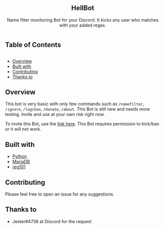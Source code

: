 <p align="center">
    <h2 align="center">HellBot</h2>
    <p align="center">
    Name filter monitoring Bot for your Discord. It kicks any user who matches with your added regex.
    </p>
</p>

<!-- Table of Contents -->

<summary><h2 style="display: inline-block">Table of Contents</h2></summary>
<ul>
    <li><a href="#overview">Overview</a></li>
    <li><a href="#built-with">Built with</a></li>
    <li><a href="#contributing">Contributing</a></li>
    <li><a href="#thanks-to">Thanks to</a></li>
</ul>

## Overview

This bot is very basic with only few commands such as `/namefilter`, `/ignore`, `/logchan`, `/donate`, `/about`. This Bot is still new and needs more testing. Invite and use at your own risk right now.

To invite this Bot, use the [link here](https://invite-hellbot.wrkz.work/). This Bot requires permission to kick/ban or it will not work.

## Built with

- [Python](https://www.python.org/)
- [MariaDB](https://mariadb.com/)
- [reg101](https://regex101.com/)

## Contributing

Please feel free to open an issue for any suggestions.

## Thanks to

- Jester#4738 at Discord for the request

